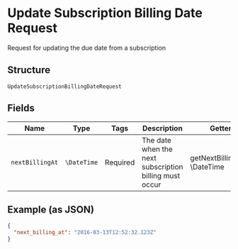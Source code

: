 
# Update Subscription Billing Date Request

Request for updating the due date from a subscription

## Structure

`UpdateSubscriptionBillingDateRequest`

## Fields

| Name | Type | Tags | Description | Getter | Setter |
|  --- | --- | --- | --- | --- | --- |
| `nextBillingAt` | `\DateTime` | Required | The date when the next subscription billing must occur | getNextBillingAt(): \DateTime | setNextBillingAt(\DateTime nextBillingAt): void |

## Example (as JSON)

```json
{
  "next_billing_at": "2016-03-13T12:52:32.123Z"
}
```

